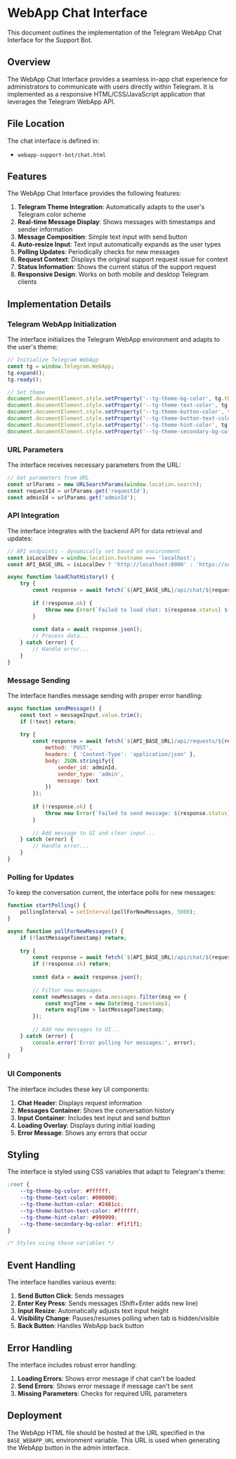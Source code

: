 # WebApp Chat Interface

This document outlines the implementation of the Telegram WebApp Chat Interface for the Support Bot.

## Overview

The WebApp Chat Interface provides a seamless in-app chat experience for administrators to communicate with users directly within Telegram. It is implemented as a responsive HTML/CSS/JavaScript application that leverages the Telegram WebApp API.

## File Location

The chat interface is defined in:
- `webapp-support-bot/chat.html`

## Features

The WebApp Chat Interface provides the following features:

1. **Telegram Theme Integration**: Automatically adapts to the user's Telegram color scheme
2. **Real-time Message Display**: Shows messages with timestamps and sender information
3. **Message Composition**: Simple text input with send button
4. **Auto-resize Input**: Text input automatically expands as the user types
5. **Polling Updates**: Periodically checks for new messages
6. **Request Context**: Displays the original support request issue for context
7. **Status Information**: Shows the current status of the support request
8. **Responsive Design**: Works on both mobile and desktop Telegram clients

## Implementation Details

### Telegram WebApp Initialization

The interface initializes the Telegram WebApp environment and adapts to the user's theme:

```javascript
// Initialize Telegram WebApp
const tg = window.Telegram.WebApp;
tg.expand();
tg.ready();

// Set theme
document.documentElement.style.setProperty('--tg-theme-bg-color', tg.themeParams.bg_color || '#ffffff');
document.documentElement.style.setProperty('--tg-theme-text-color', tg.themeParams.text_color || '#000000');
document.documentElement.style.setProperty('--tg-theme-button-color', tg.themeParams.button_color || '#2481cc');
document.documentElement.style.setProperty('--tg-theme-button-text-color', tg.themeParams.button_text_color || '#ffffff');
document.documentElement.style.setProperty('--tg-theme-hint-color', tg.themeParams.hint_color || '#999999');
document.documentElement.style.setProperty('--tg-theme-secondary-bg-color', tg.themeParams.secondary_bg_color || '#f1f1f1');
```

### URL Parameters

The interface receives necessary parameters from the URL:

```javascript
// Get parameters from URL
const urlParams = new URLSearchParams(window.location.search);
const requestId = urlParams.get('requestId');
const adminId = urlParams.get('adminId');
```

### API Integration

The interface integrates with the backend API for data retrieval and updates:

```javascript
// API endpoints - dynamically set based on environment
const isLocalDev = window.location.hostname === 'localhost';
const API_BASE_URL = isLocalDev ? 'http://localhost:8000' : 'https://supportbot-production-b784.up.railway.app';

async function loadChatHistory() {
    try {
        const response = await fetch(`${API_BASE_URL}/api/chat/${requestId}`);
        
        if (!response.ok) {
            throw new Error(`Failed to load chat: ${response.status} ${response.statusText}`);
        }
        
        const data = await response.json();
        // Process data...
    } catch (error) {
        // Handle error...
    }
}
```

### Message Sending

The interface handles message sending with proper error handling:

```javascript
async function sendMessage() {
    const text = messageInput.value.trim();
    if (!text) return;
    
    try {
        const response = await fetch(`${API_BASE_URL}/api/requests/${requestId}/messages`, {
            method: 'POST',
            headers: { 'Content-Type': 'application/json' },
            body: JSON.stringify({
                sender_id: adminId,
                sender_type: 'admin',
                message: text
            })
        });
        
        if (!response.ok) {
            throw new Error(`Failed to send message: ${response.status} ${response.statusText}`);
        }
        
        // Add message to UI and clear input...
    } catch (error) {
        // Handle error...
    }
}
```

### Polling for Updates

To keep the conversation current, the interface polls for new messages:

```javascript
function startPolling() {
    pollingInterval = setInterval(pollForNewMessages, 5000);
}

async function pollForNewMessages() {
    if (!lastMessageTimestamp) return;
    
    try {
        const response = await fetch(`${API_BASE_URL}/api/chat/${requestId}`);
        if (!response.ok) return;
        
        const data = await response.json();
        
        // Filter new messages
        const newMessages = data.messages.filter(msg => {
            const msgTime = new Date(msg.timestamp);
            return msgTime > lastMessageTimestamp;
        });
        
        // Add new messages to UI...
    } catch (error) {
        console.error('Error polling for messages:', error);
    }
}
```

### UI Components

The interface includes these key UI components:

1. **Chat Header**: Displays request information
2. **Messages Container**: Shows the conversation history
3. **Input Container**: Includes text input and send button
4. **Loading Overlay**: Displays during initial loading
5. **Error Message**: Shows any errors that occur

## Styling

The interface is styled using CSS variables that adapt to Telegram's theme:

```css
:root {
    --tg-theme-bg-color: #ffffff;
    --tg-theme-text-color: #000000;
    --tg-theme-button-color: #2481cc;
    --tg-theme-button-text-color: #ffffff;
    --tg-theme-hint-color: #999999;
    --tg-theme-secondary-bg-color: #f1f1f1;
}

/* Styles using these variables */
```

## Event Handling

The interface handles various events:

1. **Send Button Click**: Sends messages
2. **Enter Key Press**: Sends messages (Shift+Enter adds new line)
3. **Input Resize**: Automatically adjusts text input height
4. **Visibility Change**: Pauses/resumes polling when tab is hidden/visible
5. **Back Button**: Handles WebApp back button

## Error Handling

The interface includes robust error handling:

1. **Loading Errors**: Shows error message if chat can't be loaded
2. **Send Errors**: Shows error message if message can't be sent
3. **Missing Parameters**: Checks for required URL parameters

## Deployment

The WebApp HTML file should be hosted at the URL specified in the `BASE_WEBAPP_URL` environment variable. This URL is used when generating the WebApp button in the admin interface. 